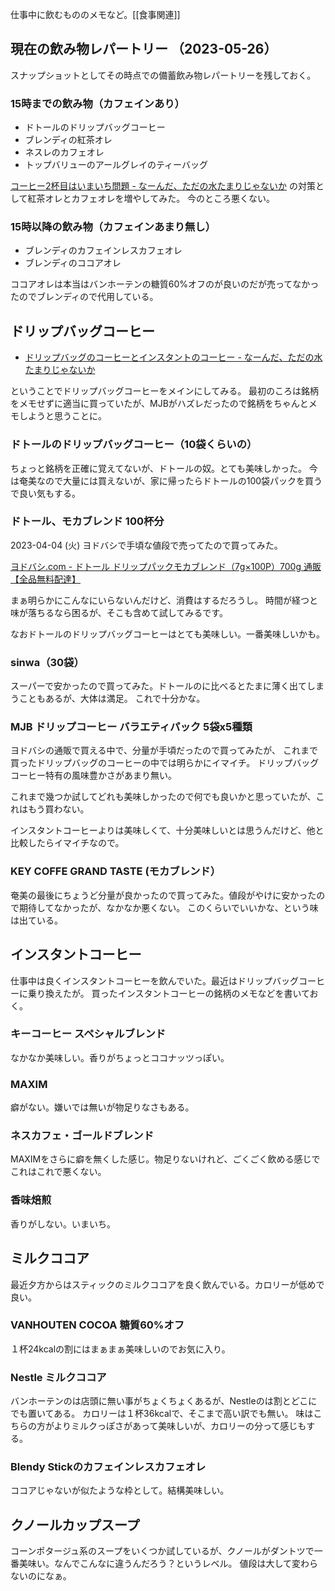 仕事中に飲むもののメモなど。[[食事関連]]

## 現在の飲み物レパートリー （2023-05-26）

スナップショットとしてその時点での備蓄飲み物レパートリーを残しておく。

### 15時までの飲み物（カフェインあり）

- ドトールのドリップバッグコーヒー
- ブレンディの紅茶オレ
- ネスレのカフェオレ
- トップバリューのアールグレイのティーバッグ

[コーヒー2杯目はいまいち問題 - なーんだ、ただの水たまりじゃないか](https://karino2.github.io/2023/05/22/second_coffe_problem.html) の対策として紅茶オレとカフェオレを増やしてみた。
今のところ悪くない。

### 15時以降の飲み物（カフェインあまり無し）

- ブレンディのカフェインレスカフェオレ
- ブレンディのココアオレ

ココアオレは本当はバンホーテンの糖質60%オフのが良いのだが売ってなかったのでブレンディので代用している。



## ドリップバッグコーヒー

- [ドリップバッグのコーヒーとインスタントのコーヒー - なーんだ、ただの水たまりじゃないか](https://karino2.github.io/2023/02/18/drip_bag_coffe.html)

ということでドリップバッグコーヒーをメインにしてみる。
最初のころは銘柄をメモせずに適当に買っていたが、MJBがハズレだったので銘柄をちゃんとメモしようと思うことに。

### ドトールのドリップバッグコーヒー（10袋くらいの）

ちょっと銘柄を正確に覚えてないが、ドトールの奴。とても美味しかった。
今は奄美なので大量には買えないが、家に帰ったらドトールの100袋パックを買うで良い気もする。

### ドトール、モカブレンド 100杯分

2023-04-04 (火) ヨドバシで手頃な値段で売ってたので買ってみた。

[ヨドバシ.com - ドトール ドリップパックモカブレンド（7g×100P）700g 通販【全品無料配達】](https://www.yodobashi.com/product/100000001007164226/)

まぁ明らかにこんなにいらないんだけど、消費はするだろうし。
時間が経つと味が落ちるなら困るが、そこも含めて試してみるです。

なおドトールのドリップバッグコーヒーはとても美味しい。一番美味しいかも。

### sinwa（30袋）

スーパーで安かったので買ってみた。ドトールのに比べるとたまに薄く出てしまうこともあるが、大体は満足。
これで十分かな。

### MJB ドリップコーヒー バラエティパック 5袋x5種類

ヨドバシの通販で買える中で、分量が手頃だったので買ってみたが、
これまで買ったドリップバッグのコーヒーの中では明らかにイマイチ。
ドリップバッグコーヒー特有の風味豊かさがあまり無い。

これまで幾つか試してどれも美味しかったので何でも良いかと思っていたが、これはもう買わない。

インスタントコーヒーよりは美味しくて、十分美味しいとは思うんだけど、他と比較したらイマイチなので。

### KEY COFFE GRAND TASTE (モカブレンド）

奄美の最後にちょうど分量が良かったので買ってみた。値段がやけに安かったので期待してなかったが、なかなか悪くない。
このくらいでいいかな、という味は出ている。

## インスタントコーヒー

仕事中は良くインスタントコーヒーを飲んでいた。最近はドリップバッグコーヒーに乗り換えたが。
買ったインスタントコーヒーの銘柄のメモなどを書いておく。

### キーコーヒー スペシャルブレンド

なかなか美味しい。香りがちょっとココナッツっぽい。

### MAXIM

癖がない。嫌いでは無いが物足りなさもある。

### ネスカフェ・ゴールドブレンド

MAXIMをさらに癖を無くした感じ。物足りないけれど、ごくごく飲める感じでこれはこれで悪くない。

### 香味焙煎

香りがしない。いまいち。

## ミルクココア

最近夕方からはスティックのミルクココアを良く飲んでいる。カロリーが低めで良い。

### VANHOUTEN COCOA 糖質60%オフ

１杯24kcalの割にはまぁまぁ美味しいのでお気に入り。

### Nestle ミルクココア

バンホーテンのは店頭に無い事がちょくちょくあるが、Nestleのは割とどこにでも置いてある。
カロリーは１杯36kcalで、そこまで高い訳でも無い。
味はこちらの方がよりミルクっぽさがあって美味しいが、カロリーの分って感じもする。

### Blendy Stickのカフェインレスカフェオレ

ココアじゃないが似たような枠として。結構美味しい。

## クノールカップスープ

コーンポタージュ系のスープをいくつか試しているが、クノールがダントツで一番美味い。なんでこんなに違うんだろう？というレベル。
値段は大して変わらないのになぁ。